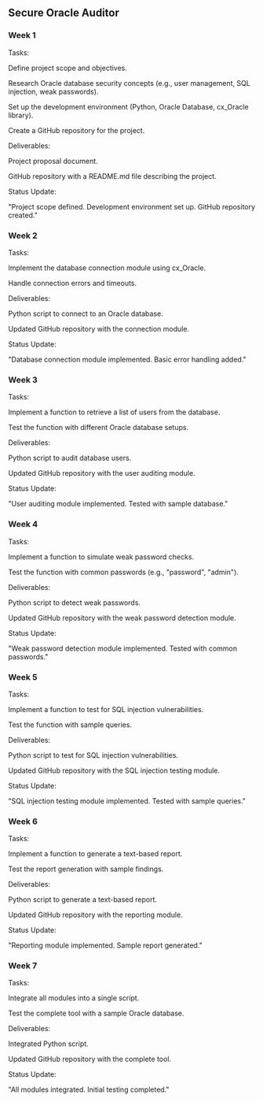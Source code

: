 ## Secure Oracle Auditor

### Week 1
Tasks:

Define project scope and objectives.

Research Oracle database security concepts (e.g., user management, SQL injection, weak passwords).

Set up the development environment (Python, Oracle Database, cx_Oracle library).

Create a GitHub repository for the project.

Deliverables:

Project proposal document.

GitHub repository with a README.md file describing the project.

Status Update:

"Project scope defined. Development environment set up. GitHub repository created."

### Week 2
Tasks:

Implement the database connection module using cx_Oracle.

Handle connection errors and timeouts.

Deliverables:

Python script to connect to an Oracle database.

Updated GitHub repository with the connection module.

Status Update:

"Database connection module implemented. Basic error handling added."

### Week 3
Tasks:

Implement a function to retrieve a list of users from the database.

Test the function with different Oracle database setups.

Deliverables:

Python script to audit database users.

Updated GitHub repository with the user auditing module.

Status Update:

"User auditing module implemented. Tested with sample database."

### Week 4
Tasks:

Implement a function to simulate weak password checks.

Test the function with common passwords (e.g., "password", "admin").

Deliverables:

Python script to detect weak passwords.

Updated GitHub repository with the weak password detection module.

Status Update:

"Weak password detection module implemented. Tested with common passwords."

### Week 5
Tasks:

Implement a function to test for SQL injection vulnerabilities.

Test the function with sample queries.

Deliverables:

Python script to test for SQL injection vulnerabilities.

Updated GitHub repository with the SQL injection testing module.

Status Update:

"SQL injection testing module implemented. Tested with sample queries."

### Week 6
Tasks:

Implement a function to generate a text-based report.

Test the report generation with sample findings.

Deliverables:

Python script to generate a text-based report.

Updated GitHub repository with the reporting module.

Status Update:

"Reporting module implemented. Sample report generated."

### Week 7
Tasks:

Integrate all modules into a single script.

Test the complete tool with a sample Oracle database.

Deliverables:

Integrated Python script.

Updated GitHub repository with the complete tool.

Status Update:

"All modules integrated. Initial testing completed."





